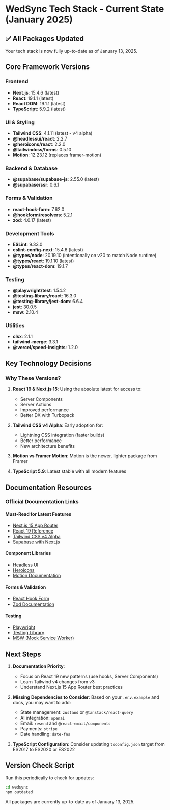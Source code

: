 # WedSync Tech Stack - Current State (January 2025)

## ✅ All Packages Updated

Your tech stack is now fully up-to-date as of January 13, 2025.

## Core Framework Versions

### Frontend
- **Next.js**: 15.4.6 (latest)
- **React**: 19.1.1 (latest)
- **React DOM**: 19.1.1 (latest)
- **TypeScript**: 5.9.2 (latest)

### UI & Styling
- **Tailwind CSS**: 4.1.11 (latest - v4 alpha)
- **@headlessui/react**: 2.2.7
- **@heroicons/react**: 2.2.0
- **@tailwindcss/forms**: 0.5.10
- **Motion**: 12.23.12 (replaces framer-motion)

### Backend & Database
- **@supabase/supabase-js**: 2.55.0 (latest)
- **@supabase/ssr**: 0.6.1

### Forms & Validation
- **react-hook-form**: 7.62.0
- **@hookform/resolvers**: 5.2.1
- **zod**: 4.0.17 (latest)

### Development Tools
- **ESLint**: 9.33.0
- **eslint-config-next**: 15.4.6 (latest)
- **@types/node**: 20.19.10 (intentionally on v20 to match Node runtime)
- **@types/react**: 19.1.10 (latest)
- **@types/react-dom**: 19.1.7

### Testing
- **@playwright/test**: 1.54.2
- **@testing-library/react**: 16.3.0
- **@testing-library/jest-dom**: 6.6.4
- **jest**: 30.0.5
- **msw**: 2.10.4

### Utilities
- **clsx**: 2.1.1
- **tailwind-merge**: 3.3.1
- **@vercel/speed-insights**: 1.2.0

## Key Technology Decisions

### Why These Versions?

1. **React 19 & Next.js 15**: Using the absolute latest for access to:
   - Server Components
   - Server Actions
   - Improved performance
   - Better DX with Turbopack

2. **Tailwind CSS v4 Alpha**: Early adoption for:
   - Lightning CSS integration (faster builds)
   - Better performance
   - New architecture benefits

3. **Motion vs Framer Motion**: Motion is the newer, lighter package from Framer

4. **TypeScript 5.9**: Latest stable with all modern features

## Documentation Resources

### Official Documentation Links

#### Must-Read for Latest Features
- [Next.js 15 App Router](https://nextjs.org/docs/app)
- [React 19 Reference](https://react.dev/reference/react)
- [Tailwind CSS v4 Alpha](https://tailwindcss.com/blog/tailwindcss-v4-alpha)
- [Supabase with Next.js](https://supabase.com/docs/guides/auth/server-side/nextjs)

#### Component Libraries
- [Headless UI](https://headlessui.com/)
- [Heroicons](https://heroicons.com/)
- [Motion Documentation](https://motion.dev/)

#### Forms & Validation
- [React Hook Form](https://react-hook-form.com/)
- [Zod Documentation](https://zod.dev/)

#### Testing
- [Playwright](https://playwright.dev/)
- [Testing Library](https://testing-library.com/)
- [MSW (Mock Service Worker)](https://mswjs.io/)

## Next Steps

1. **Documentation Priority**:
   - Focus on React 19 new patterns (use hooks, Server Components)
   - Learn Tailwind v4 changes from v3
   - Understand Next.js 15 App Router best practices

2. **Missing Dependencies to Consider**:
   Based on your `.env.example` and docs, you may want to add:
   - State management: `zustand` or `@tanstack/react-query`
   - AI integration: `openai`
   - Email: `resend` and `@react-email/components`
   - Payments: `stripe`
   - Date handling: `date-fns`

3. **TypeScript Configuration**:
   Consider updating `tsconfig.json` target from ES2017 to ES2020 or ES2022

## Version Check Script

Run this periodically to check for updates:

```bash
cd wedsync
npm outdated
```

All packages are currently up-to-date as of January 13, 2025.